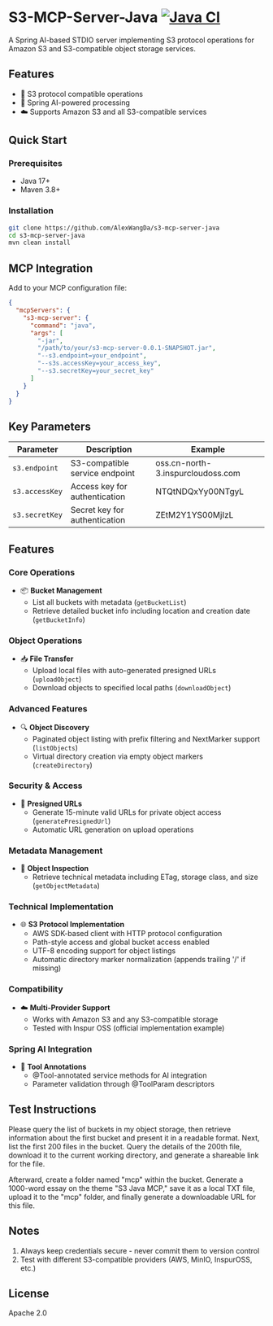 # S3-MCP-Server-Java [![Java CI](https://github.com/yourusername/s3-mcp-server-java/actions/workflows/maven.yml/badge.svg)](https://github.com/yourusername/s3-mcp-server-java/actions)

A Spring AI-based STDIO server implementing S3 protocol operations for Amazon S3 and S3-compatible object storage services.

## Features

- 🚀 S3 protocol compatible operations
- 🔄 Spring AI-powered processing
- ☁️ Supports Amazon S3 and all S3-compatible services

## Quick Start

### Prerequisites

- Java 17+
- Maven 3.8+

### Installation

```bash
git clone https://github.com/AlexWangDa/s3-mcp-server-java
cd s3-mcp-server-java
mvn clean install
```


## MCP Integration

Add to your MCP configuration file:

```json
{
  "mcpServers": {
    "s3-mcp-server": {
      "command": "java",
      "args": [
        "-jar",
        "/path/to/your/s3-mcp-server-0.0.1-SNAPSHOT.jar",
        "--s3.endpoint=your_endpoint",
        "--s3s.accessKey=your_access_key",
        "--s3.secretKey=your_secret_key"
      ]
    }
  }
}
```

## Key Parameters


| Parameter      | Description                    | Example                           |
| -------------- | ------------------------------ | --------------------------------- |
| `s3.endpoint`  | S3-compatible service endpoint | oss.cn-north-3.inspurcloudoss.com |
| `s3.accessKey` | Access key for authentication  | NTQtNDQxYy00NTgyL                 |
| `s3.secretKey` | Secret key for authentication  | ZEtM2Y1YS00MjIzL                  |


## Features

### Core Operations

- 📦 **Bucket Management**
  - List all buckets with metadata (`getBucketList`)
  - Retrieve detailed bucket info including location and creation date (`getBucketInfo`)

### Object Operations

- 📥 **File Transfer**
  - Upload local files with auto-generated presigned URLs (`uploadObject`)
  - Download objects to specified local paths (`downloadObject`)

### Advanced Features

- 🔍 **Object Discovery**
  - Paginated object listing with prefix filtering and NextMarker support (`listObjects`)
  - Virtual directory creation via empty object markers (`createDirectory`)

### Security & Access

- 🔑 **Presigned URLs**
  - Generate 15-minute valid URLs for private object access (`generatePresignedUrl`)
  - Automatic URL generation on upload operations

### Metadata Management

- 📄 **Object Inspection**
  - Retrieve technical metadata including ETag, storage class, and size (`getObjectMetadata`)

### Technical Implementation

- 🌐 **S3 Protocol Implementation**
  - AWS SDK-based client with HTTP protocol configuration
  - Path-style access and global bucket access enabled
  - UTF-8 encoding support for object listings
  - Automatic directory marker normalization (appends trailing '/' if missing)

### Compatibility

- ☁️ **Multi-Provider Support**
  - Works with Amazon S3 and any S3-compatible storage
  - Tested with Inspur OSS (official implementation example)

### Spring AI Integration

- 🤖 **Tool Annotations**
  - @Tool-annotated service methods for AI integration
  - Parameter validation through @ToolParam descriptors



## Test Instructions

Please query the list of buckets in my object storage, then retrieve information about the first bucket and present it in a readable format. Next, list the first 200 files in the bucket. Query the details of the 200th file, download it to the current working directory, and generate a shareable link for the file.

Afterward, create a folder named "mcp" within the bucket. Generate a 1000-word essay on the theme "S3 Java MCP," save it as a local TXT file, upload it to the "mcp" folder, and finally generate a downloadable URL for this file.


## Notes

1. Always keep credentials secure - never commit them to version control
2. Test with different S3-compatible providers (AWS, MinIO, InspurOSS, etc.)


## License

Apache 2.0

